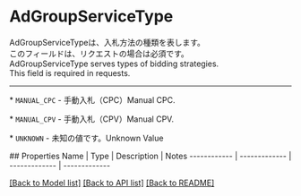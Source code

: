 # AdGroupServiceType

<div lang=\"ja\"> AdGroupServiceTypeは、入札方法の種類を表します。<br> このフィールドは、リクエストの場合は必須です。 </div> <div lang=\"en\"> AdGroupServiceType serves types of bidding strategies.<br> This field is required in requests. </div> <hr> <p>* <code>MANUAL_CPC</code> - <span lang=\"ja\">手動入札（CPC）</span><span lang=\"en\">Manual CPC.</span></p> <p>* <code>MANUAL_CPV</code> - <span lang=\"ja\">手動入札（CPV）</span><span lang=\"en\">Manual CPV.</span></p> <p>* <code>UNKNOWN</code> - <span lang=\"ja\">未知の値です。</span><span lang=\"en\">Unknown Value</span></p> 
## Properties
Name | Type | Description | Notes
------------ | ------------- | ------------- | -------------

[[Back to Model list]](../README.md#documentation-for-models) [[Back to API list]](../README.md#documentation-for-api-endpoints) [[Back to README]](../README.md)


